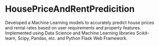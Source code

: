 # HousePriceAndRentPredicition

Developed a Machine Learning models to accurately predict house prices and rental rates based on user requirements and property features. Implemented using Data Science and Machine Learning libraries Scikit-learn, Scipy, Pandas, etc. and Python Flask Web Framework.
